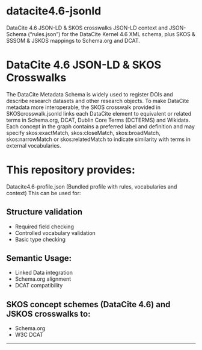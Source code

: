 # datacite4.6-jsonld
DataCite 4.6 JSON-LD &amp; SKOS crosswalks JSON-LD context and JSON-Schema (“rules.json”) for the DataCite Kernel 4.6 XML schema, plus SKOS &amp; SSSOM &amp; JSKOS mappings to Schema.org and DCAT.
# DataCite 4.6 JSON-LD & SKOS Crosswalks
The DataCite Metadata Schema is widely used to register DOIs and describe research datasets and other research objects.  To make DataCite metadata more interoperable, the SKOS crosswalk provided in SKOScrosswalk.jsonld links each DataCite element to equivalent or related terms in Schema.org, DCAT, Dublin Core Terms (DCTERMS) and Wikidata.  Each concept in the graph contains a preferred label and definition and may specify skos:exactMatch, skos:closeMatch, skos:broadMatch, skos:narrowMatch or skos:relatedMatch to indicate similarity with terms in external vocabularies.

# This repository provides:

Datacite4.6-profile.json (Bundled profile with rules, vocabularies and context) This can be used for:

## Structure validation
- Required field checking
- Controlled vocabulary validation
- Basic type checking

## Semantic Usage:
- Linked Data integration
- Schema.org alignment
- DCAT compatibility


##  SKOS concept schemes (DataCite 4.6) and JSKOS crosswalks to:
   - Schema.org
   - W3C DCAT
----
